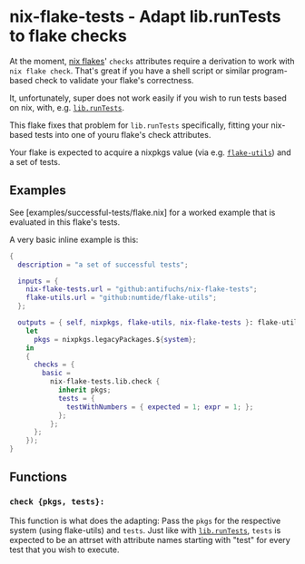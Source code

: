 # nix-flake-tests - Adapt lib.runTests to flake checks

At the moment, [nix flakes](https://nixos.wiki/wiki/Flakes)' `checks` attributes require a derivation to work with `nix flake check`. That's great if you have a shell script or similar program-based check to validate your flake's correctness.

It, unfortunately, super does not work easily if you wish to run tests based on nix, with, e.g. [`lib.runTests`].

This flake fixes that problem for `lib.runTests` specifically, fitting your nix-based tests into one of youru flake's check attributes.

Your flake is expected to acquire a nixpkgs value (via e.g. [`flake-utils`](https://github.com/numtide/flake-utils)) and a set of tests.

## Examples

See [examples/successful-tests/flake.nix] for a worked example that is evaluated in this flake's tests.

A very basic inline example is this:

``` nix
{
  description = "a set of successful tests";

  inputs = {
    nix-flake-tests.url = "github:antifuchs/nix-flake-tests";
    flake-utils.url = "github:numtide/flake-utils";
  };

  outputs = { self, nixpkgs, flake-utils, nix-flake-tests }: flake-utils.lib.eachDefaultSystem (system:
    let
      pkgs = nixpkgs.legacyPackages.${system};
    in
    {
      checks = {
        basic =
          nix-flake-tests.lib.check {
            inherit pkgs;
            tests = {
              testWithNumbers = { expected = 1; expr = 1; };
            };
          };
      };
    });
}
```

## Functions

### `check {pkgs, tests}:`

This function is what does the adapting: Pass the `pkgs` for the respective system (using flake-utils) and `tests`. Just like with [`lib.runTests`], `tests` is expected to be an attrset with attribute names starting with "test" for every test that you wish to execute.

[`lib.runTests`]: https://nixos.org/manual/nixpkgs/stable/#function-library-lib.debug.runTests
